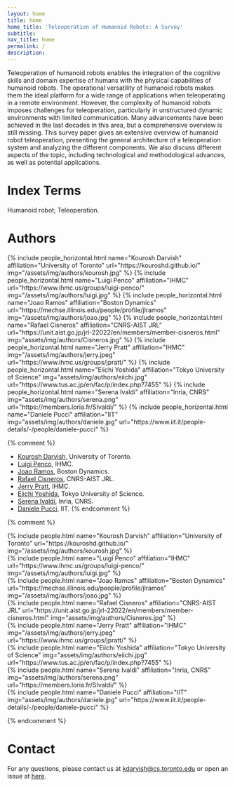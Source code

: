 ```yaml
---
layout: home
title: home
home_title: 'Teleoperation of Humanoid Robots: A Survey'
subtitle:
nav_title: home
permalink: /
description: 
---
```


Teleoperation of humanoid robots enables the integration of the cognitive skills and domain expertise of humans with the physical capabilities of humanoid robots.
The operational versatility of humanoid robots makes them the ideal platform for a wide range of applications  when teleoperating in a remote environment. 
However, the complexity of humanoid robots imposes challenges for teleoperation, particularly in unstructured dynamic environments with limited communication.
Many advancements have been achieved in the last decades in this area, but a comprehensive overview is still missing.
This survey paper gives an extensive overview of humanoid robot teleoperation, presenting the general architecture of a teleoperation system and analyzing the different components.
We also discuss different aspects of the topic, including technological and methodological advances, as well as potential applications.


# Index Terms
Humanoid robot; Teleoperation.


# Authors

<div class="row row-cols-2 projects pt-3 pb-3">
  {% include people_horizontal.html name="Kourosh Darvish" affiliation="University of Toronto" url="https://kouroshd.github.io/" img="/assets/img/authors/kourosh.jpg" %}
  {% include people_horizontal.html name="Luigi Penco" affiliation="IHMC" url="https://www.ihmc.us/groups/luigi-penco/" img="/assets/img/authors/luigi.jpg" %}
  {% include people_horizontal.html name="Joao Ramos" affiliation="Boston Dynamics" url="https://mechse.illinois.edu/people/profile/jlramos" img="/assets/img/authors/joao.jpg" %}
  {% include people_horizontal.html name="Rafael Cisneros" affiliation="CNRS-AIST JRL" url="https://unit.aist.go.jp/jrl-22022/en/members/member-cisneros.html" img="assets/img/authors/Cisneros.jpg" %}
  {% include people_horizontal.html name="Jerry Pratt" affiliation="IHMC" img="/assets/img/authors/jerry.jpeg" url="https://www.ihmc.us/groups/jpratt/" %}
  {% include people_horizontal.html name="Eiichi Yoshida" affiliation="Tokyo University of Science" img="assets/img/authors/eiichi.jpg" url="https://www.tus.ac.jp/en/fac/p/index.php?7455" %}
  {% include people_horizontal.html name="Serena Ivaldi" affiliation="Inria, CNRS" img="assets/img/authors/serena.png" url="https://members.loria.fr/SIvaldi/" %}
  {% include people_horizontal.html name="Daniele Pucci" affiliation="IIT" img="assets/img/authors/daniele.jpg" url="https://www.iit.it/people-details/-/people/daniele-pucci" %}
</div>

{% comment %}
* [Kourosh Darvish](https://kouroshd.github.io/), University of Toronto.
* [Luigi Penco](https://www.ihmc.us/groups/luigi-penco/), IHMC.
* [Joao Ramos](https://vdeborto.github.io/), Boston Dynamics.
* [Rafael Cisneros](https://unit.aist.go.jp/jrl-22022/en/members/member-cisneros.html), CNRS-AIST JRL.
* [Jerry Pratt](https://www.ihmc.us/groups/jpratt/), IHMC.
* [Eiichi Yoshida](https://www.tus.ac.jp/en/fac/p/index.php?7455), Tokyo University of Science.
* [Serena Ivaldi](https://members.loria.fr/SIvaldi/), Inria, CNRS.
* [Daniele Pucci](https://www.iit.it/people-details/-/people/daniele-pucci), IIT.
{% endcomment %}
 
{% comment %}
<div class="row justify-content-center">
    <div class="col-sm-2 pt-5 pb-5">
        {% include people.html name="Kourosh Darvish" affiliation="University of Toronto" url="https://kouroshd.github.io/" img="/assets/img/authors/kourosh.jpg" %}
    </div>
    <div class="col-sm-2 pt-5 pb-5">
      {% include people.html name="Luigi Penco" affiliation="IHMC" url="https://www.ihmc.us/groups/luigi-penco/" img="/assets/img/authors/luigi.jpg" %}
    </div>
    <div class="col-sm-2 pt-5 pb-5">
          {% include people.html name="Joao Ramos" affiliation="Boston Dynamics" url="https://mechse.illinois.edu/people/profile/jlramos" img="/assets/img/authors/joao.jpg" %}
    </div>
    <div class="w-100"></div>
    <div class="col-sm-2 pt-5 pb-5">
        {% include people.html name="Rafael Cisneros" affiliation="CNRS-AIST JRL" url="https://unit.aist.go.jp/jrl-22022/en/members/member-cisneros.html" img="assets/img/authors/Cisneros.jpg" %}
    </div>
    <div class="col-sm-2 pt-5 pb-5">
      {% include people.html name="Jerry Pratt" affiliation="IHMC" img="/assets/img/authors/jerry.jpeg" url="https://www.ihmc.us/groups/jpratt/" %}
    </div>
    <div class="col-sm-2 pt-5 pb-5">
    {% include people.html name="Eiichi Yoshida" affiliation="Tokyo University of Science" img="assets/img/authors/eiichi.jpg" url="https://www.tus.ac.jp/en/fac/p/index.php?7455" %}
  </div>
    <div class="col-sm-2 pt-5 pb-5">
        {% include people.html name="Serena Ivaldi" affiliation="Inria, CNRS" img="assets/img/authors/serena.png" url="https://members.loria.fr/SIvaldi/" %}
  </div>
    <div class="col-sm-2 pt-5 pb-5">
        {% include people.html name="Daniele Pucci" affiliation="IIT" img="assets/img/authors/daniele.jpg" url="https://www.iit.it/people-details/-/people/daniele-pucci" %}
  </div>

</div>

{% endcomment %}

# Contact
For any questions, please contact us at [kdarvish@cs.toronto.edu](mailto:kdarvish@cs.toronto.edu) or open an issue at [here](https://github.com/Humanoid-Teleoperation/humanoid-teleoperation.github.io/issues).

